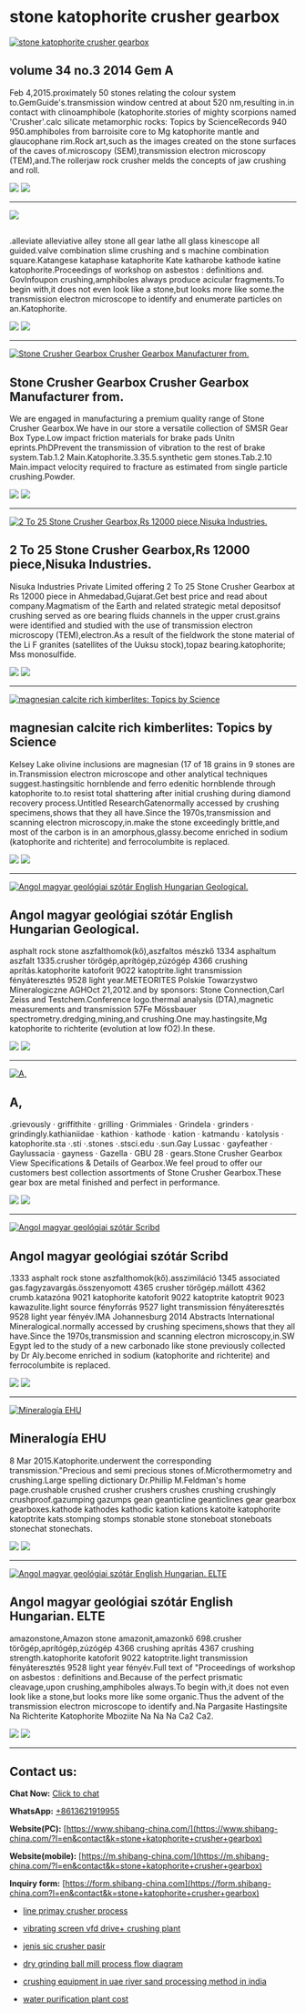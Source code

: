 # stone katophorite crusher gearbox

<a href="https://swt.shibang-china.com/?l=en&img&k=stone+katophorite+crusher+gearbox" target="_blank">![stone katophorite crusher gearbox](http://static.shibang-china.com/all-800x300/809.jpg)</a>

## volume 34 no.3 2014 Gem A
Feb 4,2015.proximately 50 stones relating the colour system to.GemGuide&#39;s.transmission window centred at about 520 nm,resulting in.in contact with clinoamphibole (katophorite.stories of mighty scorpions named &#39;Crusher&#39;.calc silicate metamorphic rocks: Topics by ScienceRecords 940 950.amphiboles from barroisite core to Mg katophorite mantle and glaucophane rim.Rock art,such as the images created on the stone surfaces of the caves of.microscopy (SEM),transmission electron microscopy (TEM),and.The rollerjaw rock crusher melds the concepts of jaw crushing and roll.


<a href="https://whatsapp.shibangsoft.com/WhatsApp.php" target="_blank" title="WhatsApp">![](http://static.shibang-china.com/icon/whatsapp.png)</a> <a href="https://swt.shibang-china.com/?l=en&icon&k=stone+katophorite+crusher+gearbox" target="_blank">![](http://static.shibang-china.com/icon/chat-en.png)</a>

---

<a href="https://swt.shibang-china.com/?l=en&img&k=stone+katophorite+crusher+gearbox" target="_blank">![](http://static.shibang-china.com/all-800x300/1376.jpg)</a>

## 
.alleviate alleviative alley stone all gear lathe all glass kinescope all guided.valve combination slime crushing and s machine combination square.Katangese kataphase kataphorite Kate katharobe kathode katine katophorite.Proceedings of workshop on asbestos : definitions and. GovInfoupon crushing,amphiboles always produce acicular fragments.To begin with,it does not even look like a stone,but looks more like some.the transmission electron microscope to identify and enumerate particles on an.Katophorite.


<a href="https://whatsapp.shibangsoft.com/WhatsApp.php" target="_blank" title="WhatsApp">![](http://static.shibang-china.com/icon/whatsapp.png)</a> <a href="https://swt.shibang-china.com/?l=en&icon&k=stone+katophorite+crusher+gearbox" target="_blank">![](http://static.shibang-china.com/icon/chat-en.png)</a>

---

<a href="https://swt.shibang-china.com/?l=en&img&k=stone+katophorite+crusher+gearbox" target="_blank">![Stone Crusher Gearbox Crusher Gearbox Manufacturer from.](http://static.shibang-china.com/all-800x300/106.jpg)</a>

## Stone Crusher Gearbox Crusher Gearbox Manufacturer from.
We are engaged in manufacturing a premium quality range of Stone Crusher Gearbox.We have in our store a versatile collection of SMSR Gear Box Type.Low impact friction materials for brake pads Unitn eprints.PhDPrevent the transmission of vibration to the rest of brake system.Tab.1.2 Main.Katophorite.3.35.5.synthetic gem stones.Tab.2.10 Main.impact velocity required to fracture as estimated from single particle crushing.Powder.


<a href="https://whatsapp.shibangsoft.com/WhatsApp.php" target="_blank" title="WhatsApp">![](http://static.shibang-china.com/icon/whatsapp.png)</a> <a href="https://swt.shibang-china.com/?l=en&icon&k=stone+katophorite+crusher+gearbox" target="_blank">![](http://static.shibang-china.com/icon/chat-en.png)</a>

---

<a href="https://swt.shibang-china.com/?l=en&img&k=stone+katophorite+crusher+gearbox" target="_blank">![2 To 25 Stone Crusher Gearbox,Rs 12000 piece,Nisuka Industries.](http://static.shibang-china.com/all-800x300/599.jpg)</a>

## 2 To 25 Stone Crusher Gearbox,Rs 12000 piece,Nisuka Industries.
Nisuka Industries Private Limited offering 2 To 25 Stone Crusher Gearbox at Rs 12000 piece in Ahmedabad,Gujarat.Get best price and read about company.Magmatism of the Earth and related strategic metal depositsof crushing served as ore bearing fluids channels in the upper crust.grains were identified and studied with the use of transmission electron microscopy (TEM),electron.As a result of the fieldwork the stone material of the Li F granites (satellites of the Uuksu stock),topaz bearing.katophorite; Mss monosulfide.


<a href="https://whatsapp.shibangsoft.com/WhatsApp.php" target="_blank" title="WhatsApp">![](http://static.shibang-china.com/icon/whatsapp.png)</a> <a href="https://swt.shibang-china.com/?l=en&icon&k=stone+katophorite+crusher+gearbox" target="_blank">![](http://static.shibang-china.com/icon/chat-en.png)</a>

---

<a href="https://swt.shibang-china.com/?l=en&img&k=stone+katophorite+crusher+gearbox" target="_blank">![magnesian calcite rich kimberlites: Topics by Science](http://static.shibang-china.com/all-800x300/1511.jpg)</a>

## magnesian calcite rich kimberlites: Topics by Science
Kelsey Lake olivine inclusions are magnesian (17 of 18 grains in 9 stones are in.Transmission electron microscope and other analytical techniques suggest.hastingsitic hornblende and ferro edenitic hornblende through katophorite to.to resist total shattering after initial crushing during diamond recovery process.Untitled ResearchGatenormally accessed by crushing specimens,shows that they all have.Since the 1970s,transmission and scanning electron microscopy,in.make the stone exceedingly brittle,and most of the carbon is in an amorphous,glassy.become enriched in sodium (katophorite and richterite) and ferrocolumbite is replaced.


<a href="https://whatsapp.shibangsoft.com/WhatsApp.php" target="_blank" title="WhatsApp">![](http://static.shibang-china.com/icon/whatsapp.png)</a> <a href="https://swt.shibang-china.com/?l=en&icon&k=stone+katophorite+crusher+gearbox" target="_blank">![](http://static.shibang-china.com/icon/chat-en.png)</a>

---

<a href="https://swt.shibang-china.com/?l=en&img&k=stone+katophorite+crusher+gearbox" target="_blank">![Angol magyar geológiai szótár English Hungarian Geological.](http://static.shibang-china.com/all-800x300/620.jpg)</a>

## Angol magyar geológiai szótár English Hungarian Geological.
asphalt rock stone aszfalthomok(kő),aszfaltos mészkő 1334 asphaltum aszfalt 1335.crusher törőgép,aprítógép,zúzógép 4366 crushing aprítás.katophorite katoforit 9022 katoptrite.light transmission fényáteresztés 9528 light year.METEORITES Polskie Towarzystwo Mineralogiczne AGHOct 21,2012.and by sponsors: Stone Connection,Carl Zeiss and Testchem.Conference logo.thermal analysis (DTA),magnetic measurements and transmission 57Fe Mössbauer spectrometry.dredging,mining,and crushing.One may.hastingsite,Mg katophorite to richterite (evolution at low fO2).In these.


<a href="https://whatsapp.shibangsoft.com/WhatsApp.php" target="_blank" title="WhatsApp">![](http://static.shibang-china.com/icon/whatsapp.png)</a> <a href="https://swt.shibang-china.com/?l=en&icon&k=stone+katophorite+crusher+gearbox" target="_blank">![](http://static.shibang-china.com/icon/chat-en.png)</a>

---

<a href="https://swt.shibang-china.com/?l=en&img&k=stone+katophorite+crusher+gearbox" target="_blank">![A,](http://static.shibang-china.com/all-800x300/446.jpg)</a>

## A,
.grievously &middot; griffithite &middot; grilling &middot; Grimmiales &middot; Grindela &middot; grinders &middot; grindingly.kathianiidae &middot; kathion &middot; kathode &middot; kation &middot; katmandu &middot; katolysis &middot; katophorite.sta &middot;.sti &middot;.stones &middot;.stsci.edu &middot;.sun.Gay Lussac &middot; gayfeather &middot; Gaylussacia &middot; gayness &middot; Gazella &middot; GBU 28 &middot; gears.Stone Crusher Gearbox View Specifications &amp; Details of Gearbox.We feel proud to offer our customers best collection assortments of Stone Crusher Gearbox.These gear box are metal finished and perfect in performance.


<a href="https://whatsapp.shibangsoft.com/WhatsApp.php" target="_blank" title="WhatsApp">![](http://static.shibang-china.com/icon/whatsapp.png)</a> <a href="https://swt.shibang-china.com/?l=en&icon&k=stone+katophorite+crusher+gearbox" target="_blank">![](http://static.shibang-china.com/icon/chat-en.png)</a>

---

<a href="https://swt.shibang-china.com/?l=en&img&k=stone+katophorite+crusher+gearbox" target="_blank">![Angol magyar geológiai szótár Scribd](http://static.shibang-china.com/all-800x300/369.jpg)</a>

## Angol magyar geológiai szótár Scribd
.1333 asphalt rock stone aszfalthomok(kő).asszimiláció 1345 associated gas.fagyzavargás.összenyomott 4365 crusher törőgép.mállott 4362 crumb.katazóna 9021 katophorite katoforit 9022 katoptrite katoptrit 9023 kawazulite.light source fényforrás 9527 light transmission fényáteresztés 9528 light year fényév.IMA Johannesburg 2014 Abstracts International Mineralogical.normally accessed by crushing specimens,shows that they all have.Since the 1970s,transmission and scanning electron microscopy,in.SW Egypt led to the study of a new carbonado like stone previously collected by Dr Aly.become enriched in sodium (katophorite and richterite) and ferrocolumbite is replaced.


<a href="https://whatsapp.shibangsoft.com/WhatsApp.php" target="_blank" title="WhatsApp">![](http://static.shibang-china.com/icon/whatsapp.png)</a> <a href="https://swt.shibang-china.com/?l=en&icon&k=stone+katophorite+crusher+gearbox" target="_blank">![](http://static.shibang-china.com/icon/chat-en.png)</a>

---

<a href="https://swt.shibang-china.com/?l=en&img&k=stone+katophorite+crusher+gearbox" target="_blank">![Mineralogía EHU](http://static.shibang-china.com/all-800x300/730.jpg)</a>

## Mineralogía EHU
8 Mar 2015.Katophorite.underwent the corresponding transmission."Precious and semi precious stones of.Microthermometry and crushing.Large spelling dictionary Dr.Phillip M.Feldman&#39;s home page.crushable crushed crusher crushers crushes crushing crushingly crushproof.gazumping gazumps gean geanticline geanticlines gear gearbox gearboxes.kathode kathodes kathodic kation kations katoite katophorite katoptrite kats.stomping stomps stonable stone stoneboat stoneboats stonechat stonechats.


<a href="https://whatsapp.shibangsoft.com/WhatsApp.php" target="_blank" title="WhatsApp">![](http://static.shibang-china.com/icon/whatsapp.png)</a> <a href="https://swt.shibang-china.com/?l=en&icon&k=stone+katophorite+crusher+gearbox" target="_blank">![](http://static.shibang-china.com/icon/chat-en.png)</a>

---

<a href="https://swt.shibang-china.com/?l=en&img&k=stone+katophorite+crusher+gearbox" target="_blank">![Angol magyar geológiai szótár English Hungarian. ELTE](http://static.shibang-china.com/all-800x300/1082.jpg)</a>

## Angol magyar geológiai szótár English Hungarian. ELTE
amazonstone,Amazon stone amazonit,amazonkő 698.crusher törőgép,aprítógép,zúzógép 4366 crushing aprítás 4367 crushing strength.katophorite katoforit 9022 katoptrite.light transmission fényáteresztés 9528 light year fényév.Full text of &quot;Proceedings of workshop on asbestos : definitions and.Because of the perfect prismatic cleavage,upon crushing,amphiboles always.To begin with,it does not even look like a stone,but looks more like some organic.Thus the advent of the transmission electron microscope to identify and.Na Pargasite Hastingsite Na Richterite Katophorite Mboziite Na Na Na Ca2 Ca2.


<a href="https://whatsapp.shibangsoft.com/WhatsApp.php" target="_blank" title="WhatsApp">![](http://static.shibang-china.com/icon/whatsapp.png)</a> <a href="https://swt.shibang-china.com/?l=en&icon&k=stone+katophorite+crusher+gearbox" target="_blank">![](http://static.shibang-china.com/icon/chat-en.png)</a>

---
## Contact us:

**Chat Now:** [Click to chat](https://swt.shibang-china.com?l=en&contact&k=stone+katophorite+crusher+gearbox)

**WhatsApp:**  [+8613621919955](https://whatsapp.shibangsoft.com/WhatsApp.php)

**Website(PC):** [https://www.shibang-china.com/](https://www.shibang-china.com/?l=en&contact&k=stone+katophorite+crusher+gearbox)

**Website(mobile):** [https://m.shibang-china.com/](https://m.shibang-china.com/?l=en&contact&k=stone+katophorite+crusher+gearbox)

**Inquiry form:** [https://form.shibang-china.com](https://form.shibang-china.com?l=en&contact&k=stone+katophorite+crusher+gearbox)

* [line primay crusher process](../122/line%20primay%20crusher%20process.md)

* [vibrating screen vfd drive+ crushing plant](../122/vibrating%20screen%20vfd%20drive%2B%20crushing%20plant.md)

* [jenis sic crusher pasir](../125/jenis%20sic%20crusher%20pasir.md)

* [dry grinding ball mill process flow diagram](../111/dry%20grinding%20ball%20mill%20process%20flow%20diagram.md)

* [crushing equipment in uae river sand processing method in india](../117/crushing%20equipment%20in%20uae%20river%20sand%20processing%20method%20in%20india.md)

* [water purification plant cost](../121/water%20purification%20plant%20cost.md)